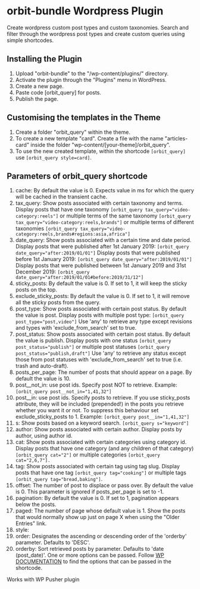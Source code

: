 # orbit-bundle Wordpress Plugin
Create wordpress custom post types and custom taxonomies. Search and filter through the wordpress post types and create custom queries using simple shortcodes.

## Installing the Plugin
1. Upload "orbit-bundle" to the "/wp-content/plugins/" directory.
2. Activate the plugin through the "Plugins" menu in WordPress.
3. Create a new page.
4. Paste code [orbit_query] for posts.
5. Publish the page.

## Customising the templates in the Theme
1. Create a folder "orbit_query" within the theme.
2. To create a new template "card". Create a file with the name "articles-card" inside the folder "wp-content/[your-theme]/orbit_query".
3. To use the new created template, within the shortcode ```[orbit_query]``` use ```[orbit_query style=card]```.  

## Parameters of orbit_query shortcode
1. cache: By default the value is 0. Expects value in ms for which the query will be cached in the transient cache.
2. tax_query: Show posts associated with certain taxonomy and terms.
Display posts that have one taxonomy ```[orbit_query tax_query="video-category:reels"]```
or multiple terms of the same taxonomy ```[orbit_query tax_query="video-category:reels,brands"]```
or multiple terms of different taxonomies ```[orbit_query tax_query="video-category:reels,brands#regions:asia,africa"]```
3. date_query: Show posts associated with a certain time and date period.
Display posts that were published after 1st January 2019: ```[orbit_query date_query="after:2019/01/01"]```
Display posts that were published before 1st January 2019: ```[orbit_query date_query="after:2019/01/01"]```
Display posts that were published between 1st January 2019 and 31st December 2019: ```[orbit_query date_query="after:2019/01/01#before:2019/31/12"]```
4. sticky_posts: By default the value is 0. If set to 1, it will keep the sticky posts on the top.
5. exclude_sticky_posts: By default the value is 0. If set to 1, it will remove all the sticky posts from the query.
6. post_type: Show posts associated with certain post status. By default the value is post.
Display posts with multiple post type: ```[orbit_query post_type="post,video"]```
Use 'any' to retrieve any type except revisions and types with 'exclude_from_search' set to true.
7. post_status: Show posts associated with certain post status. By default the value is	publish.
Display posts with one status ```[orbit_query post_status="publish"]```
or multiple post statuses ```[orbit_query post_status="publish,draft"]```
Use 'any' to retrieve any status except those from post statuses with 'exclude_from_search' set to true (i.e. trash and auto-draft).
8. posts_per_page: The number of posts that should appear on a page. By default the value is 10.
9. post__not_in: use post ids. Specify post NOT to retrieve.
Example: ```[orbit_query post__not_in="1,41,32"]```
10. post__in: use post ids. Specify posts to retrieve. If you use sticky_posts attribute, they will be included (prepended!) in the posts you retrieve whether you want it or not. To suppress this behaviour set exclude_sticky_posts to 1.
Example: ```[orbit_query post__in="1,41,32"]```
11. s: Show posts based on a keyword search. ```[orbit_query s="keyword"]```
12. author: Show posts associated with certain author. Display posts by author, using author id.
13. cat: Show posts associated with certain categories using category id.
Display posts that have one category (and any children of that category) ```[orbit_query cat="2"]```
or multiple categories ```[orbit_query cat="2,6,7"].```
14. tag: Show posts associated with certain tag using tag slug.
Display posts that have one tag ```[orbit_query tag="cooking"]```
or multiple tags ```[orbit_query tag="bread,baking"]```.
15. offset: The number of post to displace or pass over. By default the value is 0. This parameter is ignored if posts_per_page is set to -1.
16. pagination: By default the value is 0. If set to 1, pagination appears below the posts.
17. paged: The number of page whose default value is 1. Show the posts that would normally show up just on page X when using the "Older Entries" link.
18. style:
19. order: Designates the ascending or descending order of the 'orderby' parameter. Defaults to 'DESC'.
20. orderby: Sort retrieved posts by parameter. Defaults to 'date (post_date)'. One or more options can be passed. Follow [WP DOCUMENTATION](https://developer.wordpress.org/reference/classes/wp_query/#order-orderby-parameters) to find the options that can be passed in the shortcode.



Works with WP Pusher plugin
